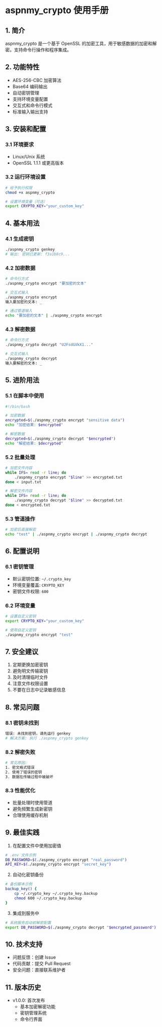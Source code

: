 # aspnmy_crypto 使用手册

## 1. 简介

aspnmy_crypto 是一个基于 OpenSSL 的加密工具，用于敏感数据的加密和解密。支持命令行操作和程序集成。

## 2. 功能特性

- AES-256-CBC 加密算法
- Base64 编码输出
- 自动密钥管理
- 支持环境变量配置
- 交互式和命令行模式
- 标准输入输出支持

## 3. 安装和配置

### 3.1 环境要求
- Linux/Unix 系统
- OpenSSL 1.1.1 或更高版本

### 3.2 运行环境设置
```bash
# 给予执行权限
chmod +x aspnmy_crypto

# 设置环境变量（可选）
export CRYPTO_KEY="your_custom_key"
```

## 4. 基本用法

### 4.1 生成密钥
```bash
./aspnmy_crypto genkey
# 输出: 密钥已更新: f3a1b8c9...
```

### 4.2 加密数据
```bash
# 命令行方式
./aspnmy_crypto encrypt "要加密的文本"

# 交互式输入
./aspnmy_crypto encrypt
输入要加密的文本: _

# 通过管道输入
echo "要加密的文本" | ./aspnmy_crypto encrypt
```

### 4.3 解密数据
```bash
# 命令行方式
./aspnmy_crypto decrypt "U2FsdGVkX1..."

# 交互式输入
./aspnmy_crypto decrypt
输入要解密的文本: _
```

## 5. 进阶用法

### 5.1 在脚本中使用
```bash
#!/bin/bash

# 加密数据
encrypted=$(./aspnmy_crypto encrypt "sensitive data")
echo "加密结果: $encrypted"

# 解密数据
decrypted=$(./aspnmy_crypto decrypt "$encrypted")
echo "解密结果: $decrypted"
```

### 5.2 批量处理
```bash
# 加密文件内容
while IFS= read -r line; do
    ./aspnmy_crypto encrypt "$line" >> encrypted.txt
done < input.txt

# 解密文件内容
while IFS= read -r line; do
    ./aspnmy_crypto decrypt "$line" >> decrypted.txt
done < encrypted.txt
```

### 5.3 管道操作
```bash
# 加密后直接解密
echo "test" | ./aspnmy_crypto encrypt | ./aspnmy_crypto decrypt
```

## 6. 配置说明

### 6.1 密钥管理
- 默认密钥位置: `~/.crypto_key`
- 环境变量覆盖: `CRYPTO_KEY`
- 密钥文件权限: `600`

### 6.2 环境变量
```bash
# 设置自定义密钥
export CRYPTO_KEY="your_custom_key"

# 使用自定义密钥
./aspnmy_crypto encrypt "test"
```

## 7. 安全建议

1. 定期更换加密密钥
2. 避免明文传输密钥
3. 及时清理临时文件
4. 注意文件权限设置
5. 不要在日志中记录敏感信息

## 8. 常见问题

### 8.1 密钥未找到
```bash
错误: 未找到密钥，请先运行 genkey
# 解决方案: 执行 ./aspnmy_crypto genkey
```

### 8.2 解密失败
```bash
# 常见原因:
1. 密文格式错误
2. 使用了错误的密钥
3. 数据在传输过程中被破坏
```

### 8.3 性能优化
- 批量处理时使用管道
- 避免频繁生成新密钥
- 合理使用缓存机制

## 9. 最佳实践

1. 在配置文件中使用加密值
```bash
# .env 文件示例
DB_PASSWORD=$(./aspnmy_crypto encrypt "real_password")
API_KEY=$(./aspnmy_crypto encrypt "secret_key")
```

2. 自动化密钥备份
```bash
# 备份脚本示例
backup_key() {
    cp ~/.crypto_key ~/.crypto_key.backup
    chmod 600 ~/.crypto_key.backup
}
```

3. 集成到服务中
```bash
# 系统服务启动前解密配置
export DB_PASSWORD=$(./aspnmy_crypto decrypt "$encrypted_password")
```

## 10. 技术支持

- 问题反馈：创建 Issue
- 代码贡献：提交 Pull Request
- 安全问题：直接联系维护者

## 11. 版本历史

- v1.0.0: 首次发布
  - 基本加密解密功能
  - 密钥管理系统
  - 命令行界面
